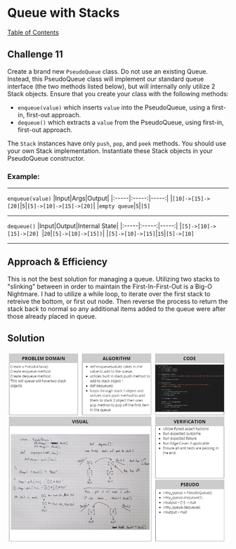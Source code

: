 # Queue with Stacks
[Table of Contents](../../../README.md)
## Challenge 11
Create a brand new `PseudoQueue` class. Do not use an existing Queue. Instead, this PseudoQueue class will implement our standard queue interface (the two methods listed below), but will internally only utilize 2 Stack objects. Ensure that you create your class with the following methods:
- `enqueue(value)` which inserts `value` into the PseudoQueue, using a first-in, first-out approach.
- `dequeue()` which extracts a `value` from the PseudoQueue, using first-in, first-out approach.

The `Stack` instances have only `push`, `pop`, and `peek` methods. You should use your own Stack implementation. Instantiate these Stack objects in your PseudoQueue constructor.

### Example:
----
`enqueue(value)`
|Input|Args|Output|
|:-----|:-----:|-----:|
|`[10]->[15]->[20]`|`5`|`[5]->[10]->[15]->[20]`|
|`empty queue`|`5`|`[5]`

---

`dequeue()`
|Input|Output|Internal State|
|:-----|:-----:|-----:|
|`[5]->[10]->[15]->[20]	`|`20`|`[5]->[10]->[15])`|
|`[5]->[10]->[15]`|`15`|`[5]->[10]`

---
## Approach & Efficiency
This is not the best solution for managing a queue. Utilizing two stacks to "slinking" between in order to maintain the First-In-First-Out is a Big-O Nightmare. I had to utilize a while loop, to iterate over the first stack to retreive the bottom, or first out node. Then reverse the process to return the stack back to normal so any additional items added to the queue were after those already placed in queue.

## Solution
![White Board Image](../../../assets/queue_with_stacks.png)
